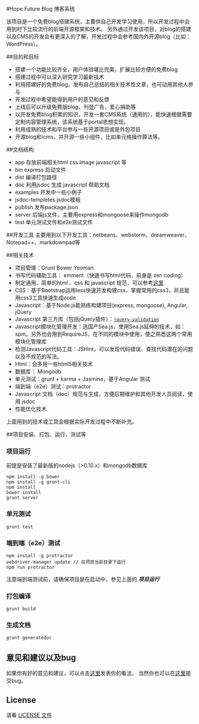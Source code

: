 #Hope Future Blog 博客系统

该项目是一个免费blog搭建系统，主要供自己开发学习使用，所以开发过程中会用到时下比较流行的前端开源框架和技术。
另外通过开发该项目，对blog的搭建以及CMS的开发会有更深入的了解，开发过程中会参考国内外开源blog（比如：WordPress）。

##目的和目标
* 搭建一个功能比较齐全，用户体验堪比完美，扩展比较方便的免费blog
* 搭建过程中可以深入研究学习最新技术
* 利用搭建好的免费blog，发布自己总结的相关技术性文章，也可动用其他人参与
* 开发过程中希望能得到用户的意见和反馈
* 上线后可以升级免费版blog，刊登广告，爱心捐助等
* 以开发免费blog积累的知识，开发一套CMS系统（通用的），能快速根据需要定制内容管理系统，该系统基于portal思想实现。
* 利用成熟的技术和平台参与一些开源项目或是外包项目
* 开源blog和icms，并开源一些小组件，比如单元格操作算法等。

##文档结构
* app 存放前端相关html css image javascript 等
* bin express 启动文件
* dist 编译打包路径
* doc 利用jsdoc 生成 javascript 帮助文档
* examples 开发中一些小例子
* jsdoc-templetes jsdoc模板
* publish 发布package.json
* server 后端js文件，主要用express和mongoose来操作mongodb
* test 单元测试文件和e2e测试文件

##开发工具
主要用到以下开发工具：netbeans、webstorm、dreamweaver、Notepad++、markdownpad等

##相关技术
* 项目管理：Grunt Bower Yeoman
* 书写代码辅助工具： emment（快速书写html代码，前身是 zen coding）
* 制定通用、简单的html 、css 和 javascript 规范，可以参考[这里](http://codeguide.bootcss.com/)
* CSS：基于Bootstrap运用less快速开发构建css，掌握常用的css3，并且能用css3工具快速生成code
* Javascript：基于Node.js能熟练构建项目(express, mongoose),  Angular, jQuery
* Javascript 第三方库（包括jQuery插件）：[`jquery-validation`](http://jqueryvalidation.org/)
* Javascript模块化管理开发：选国产Sea.js，使用Sea.js延伸的技术，如： spm。另外也会用到RequireJS，在不同的模块中使用，使之熟悉这两个常用模块化管理库
* 检测Javascript代码工具：JSHint，可以发现代码错误、查找代码潜在的问题以及不规范的写法。
* Html：会多用一些html5相关技术
* 数据库： Mongodb
* 单元测试：grunt + karma + Jasmine，基于Angular 测试
* 端到端（e2e）测试：protractor
* Javascript 文档（doc）规范与生成，方便后期维护和其他开发人员阅读，使用 jsdoc
* 性能优化技术

上面用到的技术或工具会根据实际开发过程中不断补充。

##项目安装、打包、运行，测试等

### 项目运行
前提是安装了最新版的nodejs（\>0.10.x）和mongodb数据库

```
npm install -g bower
npm install -g grunt-cli
npm install
bower install
grunt server
```
### 单元测试
```
grunt test
```
### 端到端（e2e）测试
```
npm install -g protractor
webdriver-manager update // 在项目当前目录下运行
npm run protractor
```
注意端到端测试前，请确保项目是在启动中，参见上面的 ***项目运行***

### 打包编译
```
grunt build
```
### 生成文档
```
grunt generatedoc
```
## 意见和建议以及bug

如果你有好的意见和建议，可以点击[这里](https://github.com/linder0209/hopefuture-blog/issues/new)发表你的看法，
当然你也可以在[这里](https://github.com/linder0209/hopefuture-blog/issues/new)提交bug。

## License

请看 [LICENSE 文件](https://github.com/linder0209/hopefuture-blog/blob/master/LICENSE.md)
